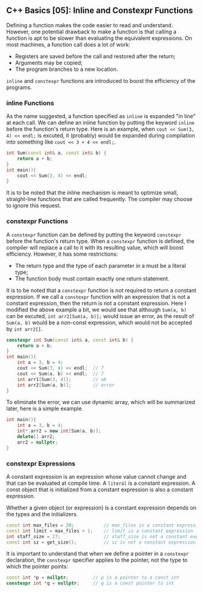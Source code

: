 ## C++ Basics [05]: Inline and Constexpr Functions

Defining a function makes the code easier to read and understand. However, one potential drawback to make a function is that calling a function is apt to be slower than evaluating the equivalent expressions. On most machines, a function call does a lot of work:
- Registers are saved before the call and restored after the return;
- Arguments may be copied;
- The program branches to a new location.

`inline` and `constexpr` functions are introduced to boost the efficiency of the programs.

### inline Functions
As the name suggested, a function specified as `inline` is expanded "in line" at each call. We can define an inline function by putting the keyword `inline` before the function's return type. Here is an example, when `cout << Sum(3, 4) << endl;` is excuted, it (probably) would be expanded during compilation into something like `cout << 3 + 4 << endl;`.
```cpp
int Sum(const int& a, const int& b) {
    return a + b;
}
int main(){
    cout << Sum(3, 4) << endl;
}
```

It is to be noted that the inline mechanism is meant to optimize small, straight-line functions that are called frequently. The compiler may choose to ignore this request.

### constexpr Functions
A `constexpr` function can be defined by putting the keyword `constexpr` before the function's return type. When a `constexpr` function is defined, the compiler will replace a call to it with its resulting value, which will boost efficiency. However, it has some restrictions:
- The return type and the type of each parameter in a must be a literal type;
- The function body must contain exactly one return statement.

It is to be noted that a `constexpr` function is not required to return a constant expression. If we call a `constexpr` function with an expression that is not a constant expression, then the return is not a constant expression. Here I modified the above example a bit, we would see that although `Sum(a, b)` can be excuted, `int arr2[Sum(a, b)];` would issue an error, as the result of `Sum(a, b)` would be a non-const expression, which would not be accepted by `int arr2[]`.
```cpp
constexpr int Sum(const int& a, const int& b) {
    return a + b;
}
int main(){
    int a = 3, b = 4;
    cout << Sum(3, 4) << endl;  // 7
    cout << Sum(a, b) << endl;  // 7
    int arr1[Sum(3, 4)];        // ok
    int arr2[Sum(a, b)];        // error
}
```
To eliminate the error, we can use dynamic array, which will be summarized later, here is a simple example.
```cpp
int main(){
    int a = 3, b = 4;
    int* arr2 = new int[Sum(a, b)]; 
    delete[] arr2;
    arr2 = nullptr;
}
```

### constexpr Expressions
A constant expression is an expression whose value cannot change and that can be evaluated at compile time. A `literal` is a constant expression. A const object that is initialized from a constant expression is also a constant expression. 

Whether a given object (or expression) is a constant expression depends on the types and the initializers.
```cpp
const int max_files = 20;           // max_files is a constant expression
const int limit = max_files + 1;    // limit is a constant expression
int staff_size = 27;                // staff_size is not a constant expression
const int sz = get_size();          // sz is not a constant expression
```

It is important to understand that when we define a pointer in a `constexpr` declaration, the `constexpr` specifier applies to the pointer, not the type to which the pointer points:
```cpp
const int *p = nullptr;         // p is a pointer to a const int
constexpr int *q = nullptr;     // q is a const pointer to int
```
